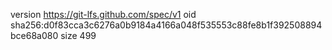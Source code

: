 version https://git-lfs.github.com/spec/v1
oid sha256:d0f83cca3c6276a0b9184a4166a048f535553c88fe8b1f392508894bce68a080
size 499
